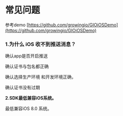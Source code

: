 # 常见问题

参考demo [https://github.com/growingio/GIOiOSDemo](https://github.com/growingio/GIOiOSDemo)

### 1.为什么 iOS 收不到推送消息？ <a id="ios_1"></a>

确认app是否开启推送

确认证书与包名都正确

确认选择生产环境 和开发环境正确，

确认证书没有过期

**2.SDK最低兼容iOS系统。**

最低兼容iOS 8.0 系统。  
  




